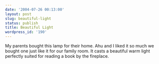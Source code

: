 ```yaml
---
date: '2004-07-26 00:13:00'
layout: post
slug: beautiful-light
status: publish
title: Beautiful Light
wordpress_id: '190'
---
```


My parents bought this lamp for their home. Ahu and I liked it so much we bought one just like it for our family room. It casts a beautiful warm light perfectly suited for reading a book by the fireplace.

